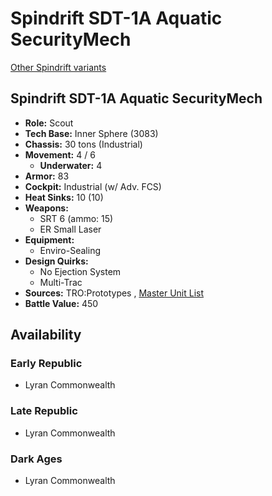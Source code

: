 # Spindrift SDT-1A Aquatic SecurityMech 

[Other Spindrift variants](../spindrift.md) 

## Spindrift SDT-1A Aquatic SecurityMech 

- **Role:** Scout 
- **Tech Base:** Inner Sphere (3083) 
- **Chassis:** 30 tons (Industrial) 
- **Movement:** 4 / 6 
  - **Underwater:** 4 
- **Armor:** 83 
- **Cockpit:** Industrial (w/ Adv. FCS) 
- **Heat Sinks:** 10 (10) 
- **Weapons:** 
  - SRT 6 (ammo: 15) 
  - ER Small Laser 
- **Equipment:** 
  - Enviro-Sealing 
- **Design Quirks:** 
  - No Ejection System 
  - Multi-Trac 
- **Sources:** TRO:Prototypes , [Master Unit List](http://masterunitlist.info/Unit/Details/5106/spindrift-aquatic-securitymech-sdt-1a) 
- **Battle Value:** 450 

## Availability 

### Early Republic 

- Lyran Commonwealth 

### Late Republic 

- Lyran Commonwealth 

### Dark Ages 

- Lyran Commonwealth 

